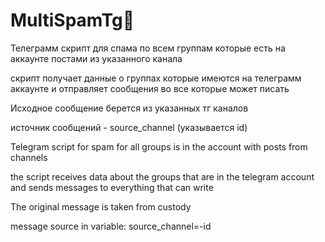# MultiSpamTg🐍
Телеграмм скрипт для спама по всем группам которые есть на аккаунте постами из указанного канала

скрипт получает данные о группах которые имеются на телеграмм аккаунте и отправляет сообщения во все которые может писать

Исходное сообщение берется из указанных тг каналов

источник сообщений - source_channel (указывается id)

Telegram script for spam for all groups is in the account with posts from channels

the script receives data about the groups that are in the telegram account and sends messages to everything that can write

The original message is taken from custody


message source in variable: source_channel=-id

